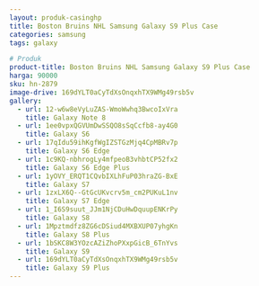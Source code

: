 ```yaml
---
layout: produk-casinghp
title: Boston Bruins NHL Samsung Galaxy S9 Plus Case
categories: samsung
tags: galaxy

# Produk
product-title: Boston Bruins NHL Samsung Galaxy S9 Plus Case
harga: 90000
sku: hn-2879
image-drive: 169dYLT0aCyTdXsOnqxhTX9WMg49rsb5v
gallery:
  - url: 12-w6w8eVyLuZAS-WmoWwhq3BwcoIxVra
    title: Galaxy Note 8
  - url: 1ee0vpxQGVUmDwSSQO8sSqCcfb8-ay4G0
    title: Galaxy S6
  - url: 17qIdu59ihKgfWgIZSTGzMjq4CpMBRv7p
    title: Galaxy S6 Edge
  - url: 1c9KQ-nbhrogLy4mfpeoB3vhbtCP52fx2
    title: Galaxy S6 Edge Plus
  - url: 1yOVY_ERQT1CQvbIXLhFuP03hraZG-BxE
    title: Galaxy S7
  - url: 1zxLX6Q--GtGcUKvcrv5m_cm2PUKuL1nv
    title: Galaxy S7 Edge
  - url: 1_I6S9suut_JJm1NjCDuHwDquupENKrPy
    title: Galaxy S8
  - url: 1Mpztmdfz8ZG6cDSiud4MXBXUP07yhgKn
    title: Galaxy S8 Plus
  - url: 1bSKC8W3YOzcAZiZhoPXxpGicB_6TnYvs
    title: Galaxy S9
  - url: 169dYLT0aCyTdXsOnqxhTX9WMg49rsb5v
    title: Galaxy S9 Plus
---
```

